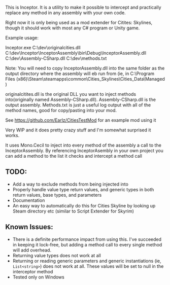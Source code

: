 This is Inceptor. It is a utility to make it possible to intercept and practically replace any method in any assembly with your own code. 

Right now it is only being used as a mod extender for Citites: Skylines, though it should work with most any C# program or Unity game.

Example usage:

Inceptor.exe C:\dev\originalcities.dll C:\dev\Inceptor\InceptorAssembly\bin\Debug\InceptorAssembly.dll C:\dev\Assembly-CSharp.dll C:\dev\methods.txt

Note: You will need to copy InceptorAssembly.dll into the same folder as the output directory where the assembly will eb run from (ie, in C:\Program Files (x86)\Steam\steamapps\common\Cities_Skylines\Cities_Data\Managed )

originalcitites.dll is the original DLL you want to inject methods into(originally named Assembly-CSharp.dll). Assembly-CSharp.dll is the output assembly. Methods.txt is just a useful log output with all of the method names, good for copy/pasting into your mod.

See https://github.com/Earlz/CitiesTestMod for an example mod using it

Very WIP and it does pretty crazy stuff and I'm somewhat surprised it works. 

It uses Mono.Cecil to inject into every method of the assembly a call to the InceptorAssembly. By referencing InceptorAsembly in your own project you can add a method to the list it checks and intercept a method call

## TODO:

* Add a way to exclude methods from being injected into
* Properly handle value type return values, and generic types in both return values, base types, and parameters
* Documentation
* An easy way to automatically do this for Cities Skyline by looking up Steam directory etc (similar to Script Extender for Skyrim)

## Known Issues:

* There is a definite performance impact from using this. I've succeeded in keeping it lock-free, but adding a method call to every single method will add overhead.
* Returning value types does not work at all
* Returning or reading generic parameters and generic instantiations (ie, `List<string>`) does not work at all. These values will be set to null in the interceptor method
* Tested only on Windows